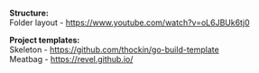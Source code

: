 
**Structure:**  
  Folder layout - https://www.youtube.com/watch?v=oL6JBUk6tj0

**Project templates:**  
  Skeleton - https://github.com/thockin/go-build-template  
  Meatbag  - https://revel.github.io/
